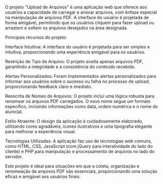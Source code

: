
O projeto "Upload de Arquivos" é uma aplicação web que oferece aos usuários a capacidade de carregar e anexar arquivos, com ênfase especial na manipulação de arquivos PDF. A interface do usuário é projetada de forma amigável, permitindo que os usuários cliquem para fazer upload ou arrastem e soltem os arquivos desejados na área designada.

Principais recursos do projeto:

Interface Intuitiva: A interface do usuário é projetada para ser simples e intuitiva, proporcionando uma experiência amigável para os usuários.

Restrição de Tipo de Arquivo: O projeto aceita apenas arquivos PDF, garantindo a integridade e a consistência do conteúdo recebido.

Alertas Personalizados: Foram implementados alertas personalizados para informar aos usuários sobre o sucesso ou falha no processo de upload, proporcionando feedback claro e imediato.

Reescrita de Nomes de Arquivos: O projeto inclui uma lógica robusta para renomear os arquivos PDF carregados. O novo nome segue um formato específico, incluindo informações como data, ordem numérica e o nome do aluno(a).

Estilo Atraente: O design da aplicação é cuidadosamente elaborado, utilizando cores agradáveis, ícones ilustrativos e uma tipografia elegante para melhorar a experiência visual.

Tecnologias Utilizadas: A aplicação faz uso de tecnologias web comuns, como HTML, CSS, JavaScript (com jQuery para interatividade do lado do cliente) e PHP para manipulação e processamento de arquivos no lado do servidor.

Este projeto é ideal para situações em que a coleta, organização e renomeação de arquivos PDF são essenciais, proporcionando uma solução eficaz e amigável aos usuários finais.

